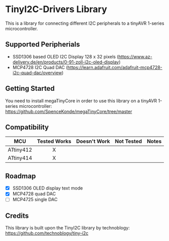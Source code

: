 # TinyI2C-Drivers Library
This is a library for connecting different I2C peripherals to a tinyAVR 1-series microcontroller.

## Supported Peripherials
- SSD1306 based OLED I2C Display 128 x 32 pixels (https://www.az-delivery.de/en/products/0-91-zoll-i2c-oled-display)
- MCP4728 I2C Quad DAC (https://learn.adafruit.com/adafruit-mcp4728-i2c-quad-dac/overview)

## Getting Started

You need to install megaTinyCore in order to use this library on a tinyAVR 1-series microcontroller:
https://github.com/SpenceKonde/megaTinyCore/tree/master

<!-- START COMPATIBILITY TABLE -->

## Compatibility

MCU         |Tested Works|Doesn't Work|Not Tested|Notes
------------|:----------:|:----------:|:--------:|-----
ATtiny412   |      X     |            |          |
ATtiny414   |      X     |            |          |

<!-- END COMPATIBILITY TABLE -->

## Roadmap

- [X] SSD1306 OLED display text mode
- [X] MCP4728 quad DAC
- [ ] MCP4725 single DAC

## Credits
This library is built upon the TinyI2C library by technoblogy: https://github.com/technoblogy/tiny-i2c
